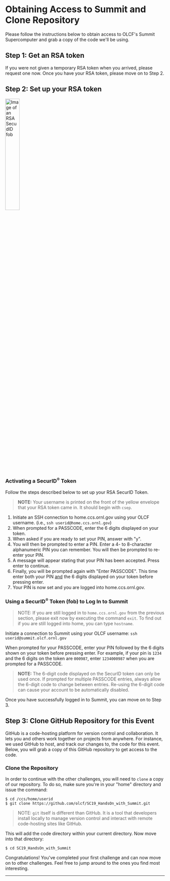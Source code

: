 # Obtaining Access to Summit and Clone Repository

Please follow the instructions below to obtain access to OLCF's Summit Supercomputer and grab a copy of the code we'll be using.

## Step 1: Get an RSA token

If you were not given a temporary RSA token when you arrived, please request one now. Once you have your RSA token, please move on to Step 2.

## Step 2: Set up your RSA token

<img class="kb-img-right" src="https://www.olcf.ornl.gov/wp-content/uploads/2012/03/rsa_securid_fob.gif" alt="Image of an RSA SecudID fob" width="30%" />

### Activating a SecurID<sup>®</sup> Token

Follow the steps described below to set up your RSA SecurID Token.

> <strong>NOTE:</strong> Your username is printed on the front of the yellow envelope that your RSA token came in. It should begin with `csep`.

<ol>
 	<li>Initiate an SSH connection to home.ccs.ornl.gov using your OLCF username.
(i.e., <code>ssh userid@home.ccs.ornl.gov</code>)</li>
 	<li>When prompted for a PASSCODE, enter the 6 digits displayed on your token.</li>
 	<li>When asked if you are ready to set your PIN, answer with "y".</li>
 	<li>You will then be prompted to enter a PIN. Enter a 4- to 8-character alphanumeric PIN you can remember. You will then be prompted to re-enter your PIN.</li>
 	<li>A message will appear stating that your PIN has been accepted. Press enter to continue.</li>
 	<li>Finally, you will be prompted again with "Enter PASSCODE". This time enter both your PIN <u>and</u> the 6 digits displayed on your token before pressing enter.</li>
 	<li>Your PIN is now set and you are logged into home.ccs.ornl.gov.</li>
</ol>

### Using a SecurID<sup>®</sup> Token (fob) to Log In to Summit

> NOTE: If you are still logged in to `home.ccs.ornl.gov` from the previous section, please exit now by executing the command `exit`. To find out if you are still logged into home, you can type `hostname`. 

Initiate a connection to Summit using your OLCF username: <code>ssh userid<i></i>@summit.olcf.ornl.gov</code>

When prompted for your PASSCODE, enter your PIN followed by the 6 digits shown on your token before pressing enter. For example, if your pin is <code>1234</code> and the 6 digits on the token are <code>000987</code>, enter <code>1234000987</code> when you are prompted for a PASSCODE.

> <strong>NOTE:</strong> The 6-digit code displayed on the SecurID token can only be used once. If prompted for multiple PASSCODE entries, always allow the 6-digit code to change between entries. Re-using the 6-digit code can cause your account to be automatically disabled.

Once you have successfully logged in to Summit, you can move on to Step 3.

## Step 3: Clone GitHub Repository for this Event

GitHub is a code-hosting platform for version control and collaboration. It lets you and others work together on projects from anywhere. For instance, we used GitHub to host, and track our changes to, the code for this event. Below, you will grab a copy of this GitHub repository to get access to the code.

### Clone the Repository

In order to continue with the other challenges, you will need to `clone` a copy of our repository. To do so, make sure you're in your "home" directory and issue the command:

```
$ cd /ccs/home/userid
$ git clone https://github.com/olcf/SC19_HandsOn_with_Summit.git
```

> NOTE: `git` itself is different than GitHub. It is a tool that developers install locally to manage version control and interact with remote code-hosting sites like GitHub.

This will add the code directory within your current directory. Now move into that directory:

```
$ cd SC19_HandsOn_with_Summit
```

Congratulations! You've completed your first challenge and can now move on to other challenges. Feel free to jump around to the ones you find most interesting.

<hr>
